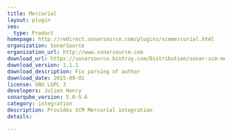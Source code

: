 ```yaml
---
title: Mercurial
layout: plugin
seo: 
  type: Product
homepage: http://redirect.sonarsource.com/plugins/scmmercurial.html
organization: SonarSource
organization_url: http://www.sonarsource.com
download_url: https://sonarsource.bintray.com/Distribution/sonar-scm-mercurial-plugin/sonar-scm-mercurial-plugin-1.1.1.jar
download_version: 1.1.1
download_description: Fix parsing of author
download_date: 2015-09-01
license: GNU LGPL 3
developers: Julien Henry
sonarqube_version: 5.0-5.6
category: integration
description: Provides SCM Mercurial integration
details: 

---
```

